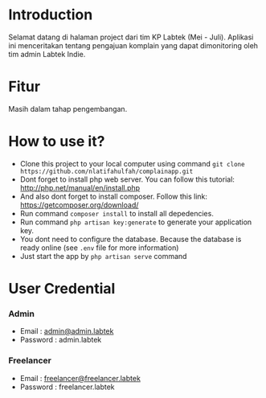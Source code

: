 # Introduction
Selamat datang di halaman project dari tim KP Labtek (Mei - Juli). Aplikasi ini menceritakan tentang pengajuan komplain yang dapat dimonitoring oleh tim admin Labtek Indie.

# Fitur
Masih dalam tahap pengembangan.

# How to use it?
- Clone this project to your local computer using command `git clone https://github.com/nlatifahulfah/complainapp.git`
- Dont forget to install php web server. You can follow this tutorial: http://php.net/manual/en/install.php
- And also dont forget to install composer. Follow this link: https://getcomposer.org/download/
- Run command `composer install` to install all depedencies.
- Run command `php artisan key:generate` to generate your application key.
- You dont need to configure the database. Because the database is ready online (see `.env` file for more information)
- Just start the app by `php artisan serve` command

# User Credential
### Admin
- Email : admin@admin.labtek
- Password : admin.labtek
### Freelancer
- Email : freelancer@freelancer.labtek
- Password : freelancer.labtek
